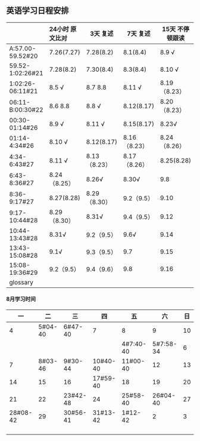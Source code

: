## 英语学习日程安排

|                  | 24小时 原文比对  | 3天  复述     | 7天 复述      | 15天 不停顿跟读  |
| ---------------- | :--------- | ---------- | ---------- | ---------- |
| A:57.00-59.52#20 | 7.26(7.27) | 7.28(8.2)  | 8.1(8.4)   | 8.9 √      |
| 59.52-1:02:26#21 | 7.28(8.2)  | 7.30(8.4)  | 8.3(8.4)   | 8.10 √     |
| 1:02:26-06:11#21 | 8.5 √      | 8.7 8.8    | 8.11 √     | 8.19（8.23） |
| 06:11-B:00:30#22 | 8.6 8.8    | 8.8 √      | 8.12(8.17) | 8.20（8.23） |
| 00:30-01:14#26   | 8.9 √      | 8.11 √     | 8.15(8.17) | 8.23√      |
| 01:14-4:34#26    | 8.10 √     | 8.12(8.17) | 8.16（8.23） | 8.24（8.26） |
| 4:34-6:43#27     | 8.11 √     | 8.13（8.23） | 8.17（8.26） | 8.25(8.28) |
| 6:43-8:36#27     | 8.24（8.25） | 8.26√      | 8.30√      | 9.8        |
| 8:36-9:17#27     | 8.27(8.28) | 8.29（8.30） | 9.2（9.5）   | 9.10       |
| 9:17-10:44#28    | 8.29（8.30） | 8.31√      | 9.4（9.5）   | 9.12       |
| 10:44-13:43#28   | 8.31√      | 9.2（9.5）   | 9.6√       | 9.14       |
| 13:43-15:08#28   | 9.1√       | 9.3（9.5）   | 9.7        | 9.15       |
| 15:08-19:36#29   | 9.2（9.5）   | 9.4（9.6）   | 9.8        | 9.16       |
| glossary         |            |            |            |            |



#### 8月学习时间

| 一        | 二       | 三        | 四        | 五         | 六         | 日    |
| -------- | ------- | -------- | -------- | --------- | --------- | ---- |
| 4        | 5#04-40 | 6#47-40  | 7        | 8         | 9         | 10   |
|          |         |          |          | 4#7:40-40 | 5#7:58-34 | 6    |
| 7        | 8#03-46 | 9#30-44  | 10#40-40 | 11#00-40  | 12        | 13   |
| 14       | 15      | 16       | 17#59-40 | 18        | 19        | 20   |
| 21       | 22      | 23#42-48 | 24       | 25#58-40  | 26#04-40  | 27   |
| 28#08-42 | 29      | 30#56-41 | 31#13-42 | 1#12-42   | 2         | 3    |
|          |         |          |          |           |           |      |
|          |         |          |          |           |           |      |
|          |         |          |          |           |           |      |
|          |         |          |          |           |           |      |



